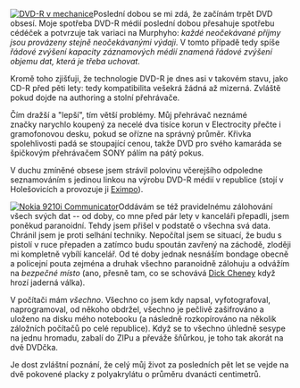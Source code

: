 <!-- dcterms:identifier = riderweblog#107 -->
<!-- dcterms:title = Pět let života na 200 cm2 -->
<!-- np9:categoryId = 2 -->
<!-- x4w:category = Lidé a jiná zvěř -->
<!-- np9:authorId = 1 -->
<!-- np9:authorEmail = michal.valasek@altairis.cz -->
<!-- dcterms:creator = Michal Altair Valášek -->
<!-- dcterms:created = 2003-12-04T05:13:26+01:00 -->
<!-- dcterms:dateAccepted = 2003-12-04T05:13:26+01:00 -->

[![DVD-R v mechanice](http://weblog.rider.cz/files/tech_placka_lq.jpg)](http://weblog.rider.cz/files/tech_placka_hq.jpg)Poslední dobou se mi zdá, že začínám trpět DVD obsesí. Moje spotřeba DVD-R médií poslední dobou přesahuje spotřebu cédéček a potvrzuje tak variaci na Murphyho: *každé neočekávané příjmy jsou provázeny stejně neočekávanými výdaji*. V tomto případě tedy spíše *řádové zvýšení kapacity záznamových médií znamená řádové zvýšení objemu dat, která je třeba uchovat*.

Kromě toho zjišťuji, že technologie DVD-R je dnes asi v takovém stavu, jako CD-R před pěti lety: tedy kompatibilita vešekrá žádná až mizerná. Zvláště pokud dojde na authoring a stolní přehrávače.

Čím dražší a "lepší", tím větší problémy. Můj přehrávač neznámé značky narychlo koupený za necelé dva tisíce korun v Electrocity přečte i gramofonovou desku, pokud se ořízne na správný průměr. Křivka spolehlivosti padá se stoupající cenou, takže DVD pro svého kamaráda se špičkovým přehrávačem SONY pálím na pátý pokus.

V duchu zmíněné obsese jsem strávil polovinu včerejšího odpoledne seznamováním s jedinou linkou na výrobu DVD-R médií v republice (stojí v Holešovicích a provozuje ji [Eximpo](http://www.eximpo-cdr.cz/)).

[![Nokia 9210i Communicator](http://weblog.rider.cz/files/tech_9210i_lq.jpg)](http://weblog.rider.cz/files/tech_9210i_hq.jpg)Oddávám se též pravidelnému zálohování všech svých dat -- od doby, co mne před pár lety v kanceláři přepadli, jsem poněkud paranoidní. Tehdy jsem přišel v podstatě o všechna svá data. Chránil jsem je proti selhání techniky. Nepočítal jsem se situací, že budu s pistolí v ruce přepaden a zatímco budu spoután zavřený na záchodě, zloději mi kompletně vybílí kancelář. Od té doby jednak nesnáším bondage obecně a policejní pouta zejména a druhak všechno paranoidně zálohuju a odvážím na *bezpečné místo* (ano, přesně tam, co se schovává [Dick Cheney](http://www.whitehouse.gov/vicepresident/) když hrozí jaderná válka).

V počítači mám *všechno*. Všechno co jsem kdy napsal, vyfotografoval, naprogramoval, od někoho obdržel, všechno je pečlivě zašifrováno a uloženo na disku mého notebooku (a následně rozkopírováno na několik záložních počítačů po celé republice). Když se to všechno úhledně sesype na jednu hromadu, zabalí do ZIPu a převáže šňůrkou, je toho tak akorát na dvě DVDčka.

Je dost zvláštní poznání, že celý můj život za posledních pět let se vejde na dvě pokovené placky z polyakrylátu o průměru dvanácti centimetrů.